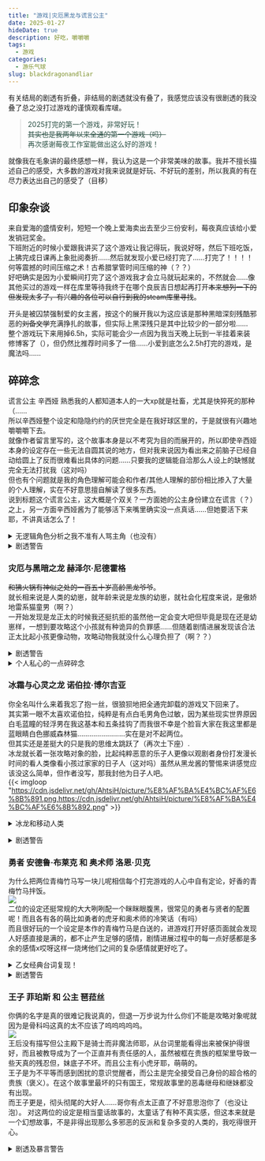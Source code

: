 ```yaml
---
title: "游戏|灾厄黑龙与谎言公主"
date: 2025-01-27
hideDate: true
description: 好吃，嚼嚼嚼
tags:
  - 游戏
categories:
  - 游乐气球
slug: blackdragonandliar
---
```

<style>
  blockquote {
    color: #2a4f43; /* 设置字体颜色 */
  }
</style>

有关结局的剧透有折叠，非结局的剧透就没有叠了，我感觉应该没有很剧透的我没叠了总之没打过游戏的谨慎观看库啵。

>2025打完的第一个游戏，非常好玩！<br>
~~其实也是我两年以来全通的第一个游戏（吗）~~<br>
再次感谢莓夜工作室能做出这么好的游戏！

就像我在毛象讲的最终感想一样，我认为这是一个非常美味的故事。我并不擅长描述自己的感受，大多数的游戏对我来说就是好玩、不好玩的差别，所以我真的有在尽力表达出自己的感受了（目移）

## 印象杂谈
来自爱海的盛情安利，短短一个晚上爱海卖出去至少三份安利，莓夜真应该给小爱发销冠奖金。<br>
下班附近的时候小爱跟我讲买了这个游戏让我记得玩，我说好呀，然后下班吃饭，上狒完成日课再上象批阅奏折……然后就发现小爱已经打完了……打完了！！！！何等震撼的时间压缩之术！古希腊掌管时间压缩的神（？？）<br>
好吧确实是因为小爱瞬间打完了这个游戏我才会立马就玩起来的，不然就会……像其他买过的游戏一样在库里等待我终于在哪个良辰吉日想起再打开~~本来想列一下的但发现太多了，有兴趣的各位可以自行到我的steam库里寻找~~。<br>

开头是被囚禁强制爱的女主酱，按这个的展开我以为这应该是那种黑暗深刻残酷邪恶的~~刘备文学~~充满挣扎的故事，但实际上黑深残只是其中比较少的一部分啦……<br>
整个游戏玩下来用掉6.5h，实际可能会少一点因为我当天晚上玩到一半挂着来装修博客了（），但仍然比推荐时间多了一倍……小爱到底怎么2.5h打完的游戏，是魔法吗……<br>

## 碎碎念
谎言公主 辛西娅
熟悉我的人都知道本人的一大xp就是社畜，尤其是快猝死的那种（……<br>
所以辛西娅整个设定和隐隐约约的厌世完全是在我好球区里的，于是就很有兴趣地嚼嚼嚼下去。<br>
就像作者留言里写的，这个故事本身是以不考究为目的而展开的，所以即使辛西娅本身的设定存在一些无法自圆其说的地方，但对我来说因为看出来之前脑子已经自动给圆上了反而很难看出具体的问题……只要我的逻辑能自洽那么人设上的缺憾就完全无法打扰我（这对吗）<br>
但也有个问题就是我的角色理解可能会和作者/其他人理解的部份相比掺入了大量的个人理解，实在不好意思擅自解读了很多东西。<br>
说到标题这个谎言公主，这大概是个双关？一方面她的公主身份建立在谎言（？）之上，另一方面辛西娅酱为了能够活下来嘴里确实没一点真话……但她要活下来耶，不讲真话怎么了！<br>
<details><summary>无逻辑角色分析之我不准有人骂主角（也没有）</summary>从整个剧情出发，辛西娅有一种来都来了既然没法改变命运那干脆想办法让自己过得好点再顺便挣扎一下万一成功了呢的心态，但同时，作为一个二十来岁的成人重新从婴儿时期长大是一件非常痛苦的事情，小孩的身体多少会对成人的精神产生影响，何况她需要表现出与年龄相符的人设，需要“合群”。这样过了十多年，原本成年人的灵魂和本地土著的经历融合在一起，让辛西娅变成了故事里的那个辛西娅。<br>
总之就是虽然有人觉得人设不合理但我觉得从我自己的逻辑出发这些都是能解释得通的东西，可能经不起推敲但作者的描写绝不至于让辛西娅被评价为傲慢……一个人成型的三观没有那么容易改变的，而且走这个世界她过得并不算好，那么将生活与过去反复对比咀嚼也是能够理解的吧？更渴望平等的文明的社会又不是什么错误的想法。<br>
作者对于辛西娅恶劣心境的状态描写得挺，真实的？所以有时候我在想可能各位攻略对象对辛西娅可能是爱，但辛西娅可能，没那么粗的箭头……淡淡的就那么凑合过也行的心态，忙着活命呢哪那么多心情谈恋爱.jpg<br>
总之就是我觉得辛西娅的角色塑造是瑕不掩瑜的，作者尽了自己的心力去写她，绝不应该因此被骂……至少不要用国乙/国内小说部份读者辱骂作者的方式，明明可以正常表达的，为什么非要那样说呢。<br>
</details>
<details><summary>剧透警告</summary>
总觉得吃辛西娅女王结局吃到了几丝微妙的绘本《美人》的相似感，就是，非常规的童话，很可爱，看了会让人微笑的故事？也推荐大家去看《美人》啦，我挺喜欢的绘本x<br>
感觉除开黑龙be结局外所有的结局都带有一定开放性——虽然故事结束了，但主角的冒险还将继续，并将一直继续。喜欢这个。<br>
我挺喜欢剧情各结局的写法的，尤其是黑龙线的黑龙不死辛西娅就没有自由的设定，好喜欢，在剧情设定下没有出现he真是太好了，说真的不知道咋才能he，也没法像晚钟那样私奔，这个故事里可是真的有神和魔法的.jpg
</details>

### 灾厄与黑暗之龙 赫泽尔·尼德霍格
~~和狒火锅有神似之处的一百五十岁高龄黑龙爷爷~~。<br>
就长相来说是人类的幼崽，就年龄来说是龙族的幼崽，就社会化程度来说，是傲娇地雷系猫童男（啊？）<br>
一开始发现是龙正太的时候我还挺抗拒的虽然他一定会变大吧但毕竟是现在还是幼崽样，一想到要攻略这个小孩就有种诡异的负罪感……但随着剧情进展发现该合法正太比起小孩更像动物，攻略动物我就没什么心理负担了（啊？？）
<details>
<summary>剧透警告</summary>
泽瑞尔作为本作作品名担当（？）拥有……几个结局来着？不含大团圆的话有，四个？所有结局都和是否要杀死他有关，至于“爱”，在“活下来”的本能之下显得这样的微不足道。<br>
但俗话说得好，*年下来养条狗都有感情了，更何况是类人生物呢？感觉他对辛西娅是从对待任务物品逐渐到对待自己的所有物的进步？我不确定两位之间是否真的存在爱情，无论是在个人线还是大团圆结局都让我有种“这能算爱情吗”的撕烤。<br>
不过话又说回来，爱情只是人类生造的一个概念，对于动物来说，这或许会被拆分为更多的感受和行动，这或许也是黑龙酱非人部分的体现。
</details>
<details>
<summary>个人私心的一点碎碎念</summary>
感觉黑龙酱身上的人味还是大于龙味的，排除他是个龙的话，把他平移替换成没常识的人类也其实，不会有什么问题，但如果动物性太重的话这个故事就有点没的写了。作者把灾厄之龙设定成没什么情绪变化也不会被黑暗情绪影响的性格也确实是比较合理的，虽然对权柄的描述是负面的，但要掌握这样强大的力量确实需要一种目空一切的神性和理智，所以黑龙酱变态了还挺让人遗憾的。还是那句话，如果黑龙酱不变得“人”那这个故事就没的写了，他和辛西娅之间压根就只有辛西娅死掉这种结局。
</details>

### 冰霜与心灵之龙 诺伯拉·博尔吉亚
你全名叫什么来着我忘了抱一丝，很狼狈地把全通完卸载的游戏又下回来了。<br>
其实第一眼不太喜欢诺伯拉，纯粹是有点白毛男角色过敏，因为某些现实世界原因白毛蓝瞳的轻浮男在我这基本和五条挂钩了而我很不幸是个脸盲大家在我这里都是蓝眼睛白色挪威森林猫……………………实在是对不起两位。<br>
但其实还是差挺大的只是我的思维太跳跃了（再次土下座）.<br>
冰龙就长着一张攻略对象的脸，比起纯粹恶意的乐子人更像以观剧者身份打发漫长时间的看人类像看小孩过家家的日子人（这对吗）虽然从黑龙酱的警惕来讲感觉应该没这么简单，但作者没写，那我封他为日子人吧。<br>
{{< imgloop "https://cdn.jsdelivr.net/gh/AhtsiH/picture/%E8%AF%BA%E4%BC%AF%E6%8B%891.png,https://cdn.jsdelivr.net/gh/AhtsiH/picture/%E8%AF%BA%E4%BC%AF%E6%8B%892.png" >}}<br>
<details><summary>冰龙和移动人类</summary>发现其实和诺伯拉相关并没有截什么图，可能是这款的猫不太对我胃口。但走冰龙线、跳出窗台的CG实在是太哈尔的移动城堡了（褒义）<br>

![](https://cdn.jsdelivr.net/gh/AhtsiH/picture/Nobla3.png)<br>
从这个个场景以后冰龙酱就在我这是个90%的人类了，实在是太有人性了，外的部分只在几个选项差分有体现，仅仅普通变态的程度，没意思（没意思）。<br>给我感觉有点像晚钟尼古拉，笑眯眯的很讲礼貌的成年人吧，人。<br>主要谁能想到眯眯眼走纯爱路线啊！！！！！！！怎么还有初吻都在的轻浮男！！！！！</details>
<details><summary>剧透警告</summary>诺伯拉对辛西娅是穿越者这件事应该只差最后一层窗户纸了，但他无所谓？这样会更有趣所以选择不去探究的小秘密……太纯爱了走他的线不能亲他要给他讲故事，没见过这么纯爱的子供向恋爱故事，虽然讲的是魔改版一千零一夜吧（）一千零一夜放在这里也挺有意思的，原故事的背景和这里的背景非常没有遮掩地合在了一起，作者10000%是故意的。</details>


### 勇者 安德鲁·布莱克 和 奥术师 洛恩·贝克
为什么把两位青梅竹马写一块儿呢相信每个打完游戏的人心中自有定论，好香的青梅竹马拌饭。<br>
![](https://cdn.jsdelivr.net/gh/AhtsiH/picture/andrewandloan.png)<br>
二位的设定还挺常规的大大咧咧配一个眯眯眼腹黑，很常见的勇者与贤者的配置呢！而且各有各的萌比如勇者的虎牙和奥术师的冷笑话（有吗）<br>
而且很好玩的一个设定是本作的青梅竹马是白送的，进游戏打开好感页面就会发现人好感直接是满的，都不止产生足够的感情，剧情进展过程中的每一点好感都是多余的感情x哎呀这样一烧烤他们之间的复杂感情就更好吃了。<br>

<details><summary>乙女经典台词复现！</summary>这段实在是太乐了以至于不放这个感觉本篇博客就不会完整<br>{{< imgloop "https://cdn.jsdelivr.net/gh/AhtsiH/picture/2850190_20250125173514_1.png,https://cdn.jsdelivr.net/gh/AhtsiH/picture/2850190_20250125173534_1.png" >}}<br>
</details>
<details><summary>剧透警告</summary>两位的结局只有三人行一条路可以走，这是非常大胆而且令人惊讶的设计，敢在现在国产乙游的风气（风气）下写非1v1结局真的很勇敢（然后也真的被骂了，人坏）但仔细思考其实这真的是最合理的结果！冰龙说一碗水不端平的话很容易就会分崩离析，于是大家幸福地成为了一家人……说起来这好像也是冰龙线的结局之一，这么一想如果两位能活下来，那辛西娅的未来中他们从来不会缺席，于是就，大家都是来加入这个家的.jpg<br>
说实在的打完之后我真的觉得你们仨在一块好好的比什么都重要。</details>

### 王子 菲珀斯 和 公主 琶菈丝
你俩的名字是真的很难记我说真的，但退一万步说为什么你们不能是攻略对象呢就因为是骨科吗这真的太不应该了呜呜呜呜呜。<br>
![](https://cdn.jsdelivr.net/gh/AhtsiH/picture/2850190_20250127010110_1.png)<br>
王后没有描写但公主殿下是骑士而非魔法师耶，从台词里能看得出来被保护得很好，而且被教导成为了一个正直并有责任感的人，虽然被框在贵族的框架里导致一些天真的残忍但，妹底子不坏。而且公主有小虎牙耶，萌萌的。<br>
王子是为不平等而感到困扰的意识觉醒者，而公主是完全接受自己身份的超合格的贵族（褒义）。在这个故事里最坏的只有国王，常规故事里的恶毒继母和继妹都没有出现。<br>
而王子更是，彻头彻尾的大好人……哥你有点太正直了不好意思泡你了（也没让泡）。
对这两位的设定是相当童话故事的，太童话了有种不真实感，但这本来就是一个幻想故事，不是非得出现那么多邪恶的反派和复杂多变的人类的，我吃得很开心。
</details>
<details><summary>剧透及暴言警告</summary>
宣誓当骑士那里香死我了，太好吃了那种情感的转变和行动的果决，天啊太好吃了不能攻略哥真是最大的遗憾……哥也有自己的私心因为感觉他老早就不想干了，哥在皇宫里没有归属感，但平民也不会接受他，哥是一个悬浮在空中的人。如果辛西娅不让他回王城他就算没死那也不会回去了，虽然我觉得多半是毫无求生欲的死了就是了。<br>
没能吃上骨科是我最大的遗憾真的，而且王子和辛西娅很能套那个遗传性吸引比如他俩第一次见面王子就一见钟情结果最后发现是亲妹，辗转难眠最后发现宣誓效忠成为利剑是最接近告白的举动，太好吃了我的天呐，嚼嚼嚼。<br>
希望女王线妹能和辛西娅成为，伙伴或者同事（？）妹感觉也大有可为的。<br>

### 骑士 席亚
嚎为什么不能百合嚎最大声的一次，特别特别喜欢席亚这种狼孩的设定，立绘也很戳我，，，，，各种表现都很狗狗，隔着屏幕都能感受到的毛绒绒冲击…………欢这种小……呃大狼崽子，要是能百合就好了我真的很喜欢席亚，但也是篇幅所限席亚和辛西娅没有很多的接触，我觉得可能的感情发展或许是在女王线后日谈，辛西娅给她册封的时候实在是太好味了我回味到现在，这怎么不是一种骑士姬呢，好想吃。
<details><summary>剧透警告</summary>
{{< imgloop "https://cdn.jsdelivr.net/gh/AhtsiH/picture/2850190_20250126205035_1.png,https://cdn.jsdelivr.net/gh/AhtsiH/picture/2850190_20250126205239_1.png" >}}</details>

## 最后

其实对游戏的差评颇有微词，但秉着一千个人有一万个哈姆雷特这样的理由劝自己放下了。<br>
本来还想写个剧情杂谈的但发现其实在人物杂谈里已经叨叨完了，那就不写了吧就这样，杂食吃得最高兴的一集，希望能吃到续作和新作！<br>


{{<card>}}
你听见了广播里传来的声音：***本工厂采用保密制度，请不要把文章链接外的任何东西带离工厂范围。***
{{</card>}}
